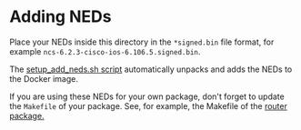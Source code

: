 # Adding NEDs

Place your NEDs inside this directory in the `*signed.bin` file format, for example `ncs-6.2.3-cisco-ios-6.106.5.signed.bin`.

The [setup_add_neds.sh script](../scripts/setup_add_neds.sh) automatically unpacks and adds the NEDs to the Docker image.

If you are using these NEDs for your own package, don't forget to update the `Makefile` of your package. See, for example, the Makefile of the [router package.](../packages/router/src/Makefile#L14)

